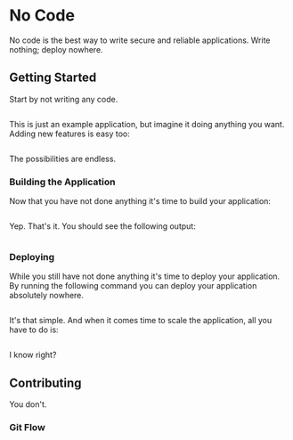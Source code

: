 # No Code

No code is the best way to write secure and reliable applications. Write nothing; deploy nowhere.

## Getting Started

Start by not writing any code.

```

```

This is just an example application, but imagine it doing anything you want. Adding new features is easy too:

```

```

The possibilities are endless.

### Building the Application

Now that you have not done anything it's time to build your application:

```

```

Yep. That's it. You should see the following output:

```

```

### Deploying

While you still have not done anything it's time to deploy your application. By running the following command you can deploy your application absolutely nowhere.

```

```

It's that simple. And when it comes time to scale the application, all you have to do is:

```

```

I know right?

## Contributing

You don't.

### Git Flow

```

```
